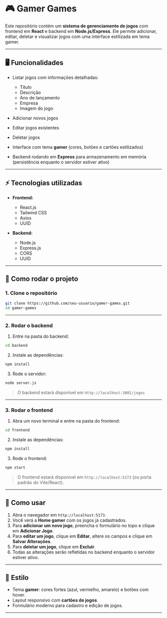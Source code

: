 

# 🎮 Gamer Games

Este repositório contém um **sistema de gerenciamento de jogos** com frontend em **React** e backend em **Node.js/Express**.
Ele permite adicionar, editar, deletar e visualizar jogos com uma interface estilizada em tema gamer.

---

## 🖥️ Funcionalidades

* Listar jogos com informações detalhadas:

  * Título
  * Descrição
  * Ano de lançamento
  * Empresa
  * Imagem do jogo
* Adicionar novos jogos
* Editar jogos existentes
* Deletar jogos
* Interface com tema **gamer** (cores, botões e cartões estilizados)
* Backend rodando em **Express** para armazenamento em memória (persistência enquanto o servidor estiver ativo)

---

## ⚡ Tecnologias utilizadas

* **Frontend:**

  * React.js
  * Tailwind CSS
  * Axios
  * UUID

* **Backend:**

  * Node.js
  * Express.js
  * CORS
  * UUID

---

## 🚀 Como rodar o projeto

### 1. Clone o repositório

```bash
git clone https://github.com/seu-usuario/gamer-games.git
cd gamer-games
```

---

### 2. Rodar o backend

1. Entre na pasta do backend:

```bash
cd backend
```

2. Instale as dependências:

```bash
npm install
```

3. Rode o servidor:

```bash
node server.js
```

> O backend estará disponível em `http://localhost:3001/jogos`

---

### 3. Rodar o frontend

1. Abra um novo terminal e entre na pasta do frontend:

```bash
cd frontend
```

2. Instale as dependências:

```bash
npm install
```

3. Rode o frontend:

```bash
npm start
```

> O frontend estará disponível em `http://localhost:5173` (ou porta padrão do Vite/React).

---

## 🔗 Como usar

1. Abra o navegador em `http://localhost:5173`.
2. Você verá a **Home gamer** com os jogos já cadastrados.
3. Para **adicionar um novo jogo**, preencha o formulário no topo e clique em **Adicionar Jogo**.
4. Para **editar um jogo**, clique em **Editar**, altere os campos e clique em **Salvar Alterações**.
5. Para **deletar um jogo**, clique em **Excluir**.
6. Todas as alterações serão refletidas no backend enquanto o servidor estiver ativo.

---


## 🎨 Estilo

* Tema **gamer**: cores fortes (azul, vermelho, amarelo) e botões com hover.
* Layout responsivo com **cartões de jogos**.
* Formulário moderno para cadastro e edição de jogos.

---





